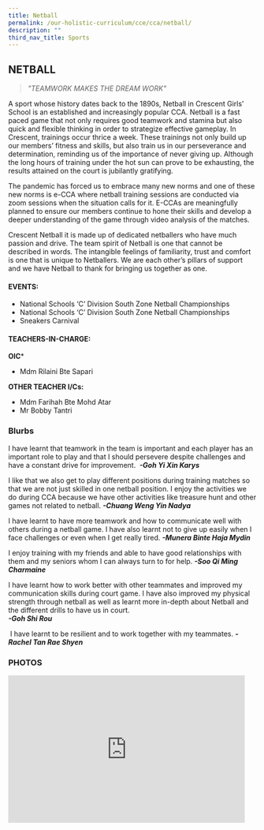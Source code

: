 ```yaml
---
title: Netball
permalink: /our-holistic-curriculum/cce/cca/netball/
description: ""
third_nav_title: Sports
---
```

## **NETBALL**
>*"TEAMWORK MAKES THE DREAM WORK"*

A sport whose history dates back to the 1890s, Netball in Crescent Girls’ School is an established and increasingly popular CCA. Netball is a fast paced game that not only requires good teamwork and stamina but also quick and flexible thinking in order to strategize effective gameplay. In Crescent, trainings occur thrice a week. These trainings not only build up our members’ fitness and skills, but also train us in our perseverance and determination, reminding us of the importance of never giving up. Although the long hours of training under the hot sun can prove to be exhausting, the results attained on the court is jubilantly gratifying.

The pandemic has forced us to embrace many new norms and one of these new norms is e-CCA where netball training sessions are conducted via zoom sessions when the situation calls for it. E-CCAs are meaningfully planned to ensure our members continue to hone their skills and develop a deeper understanding of the game through video analysis of the matches.

Crescent Netball it is made up of dedicated netballers who have much passion and drive. The team spirit of Netball is one that cannot be described in words. The intangible feelings of familiarity, trust and comfort is one that is unique to Netballers. We are each other’s pillars of support and we have Netball to thank for bringing us together as one.


#### **EVENTS:**
* National Schools ‘C’ Division South Zone Netball Championships
* National Schools ‘C’ Division South Zone Netball Championships
* Sneakers Carnival


#### **TEACHERS-IN-CHARGE:**
**OIC***
* Mdm Rilaini Bte Sapari

**OTHER TEACHER I/Cs:**
* Mdm Farihah Bte Mohd Atar
* Mr Bobby Tantri


### **Blurbs**

I have learnt that teamwork in the team is important and each player has an important role to play and that I should persevere despite challenges and have a constant drive for improvement. 
***-Goh Yi Xin Karys***

  

I like that we also get to play different positions during training matches so that we are not just skilled in one netball position. I enjoy the activities we do during CCA because we have other activities like treasure hunt and other games not related to netball.
***-Chuang Weng Yin Nadya***

  

I have learnt to have more teamwork and how to communicate well with others during a netball game. I have also learnt not to give up easily when I face challenges or even when I get really tired. ***-Munera Binte Haja Mydin***

  

I enjoy training with my friends and able to have good relationships with them and my seniors whom I can always turn to for help.
***-Soo Qi Ming Charmaine***

  

I have learnt how to work better with other teammates and improved my communication skills during court game. I have also improved my physical strength through netball as well as learnt more in-depth about Netball and the different drills to have us in court.  
***-Goh Shi Rou***

  

 I have learnt to be resilient and to work together with my teammates.
***-Rachel Tan Rae Shyen***


### **PHOTOS** ###

<iframe src="https://docs.google.com/presentation/d/e/2PACX-1vQSxQynCTLkVi4qIFour_cjNfDfOsJxEhxNYW5vjTQq6zgp-1vUrnjgh1b09YbrL9gt1aEGi4dMzfqw/embed?start=true&loop=true&delayms=3000" frameborder="0" width="480" height="299" allowfullscreen="true"></iframe>
